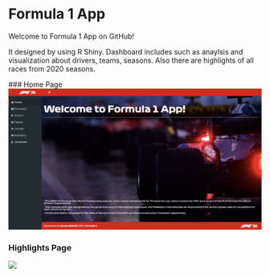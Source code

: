 # Formula 1 App

Welcome to Formula 1 App on GitHub!

It designed by using R Shiny. Dashboard includes such as anaylsis and visualization about drivers, teams, seasons. Also there are highlights of all races from 2020 seasons.

### Home Page
![](screenshots/ss1.png)

### Highlights Page
![](screenshots/ss2.png)
